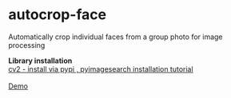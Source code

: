 # autocrop-face
Automatically crop individual faces from a group photo for image processing<br> 

<b>Library installation</b> <br>
<u>cv2<u> -  <a href="https://pypi.org/project/opencv-python/">install via pypi</a> , <a href="https://www.pyimagesearch.com/2018/09/19/pip-install-opencv/">pyimagesearch installation tutorial</a>
<br><br>
  <a href="https://imgur.com/a/jrohv9z">Demo</a>
